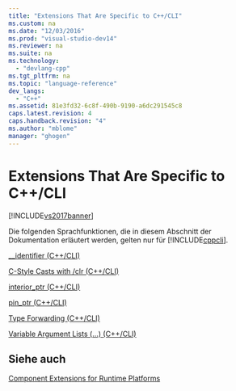 ```yaml
---
title: "Extensions That Are Specific to C++/CLI"
ms.custom: na
ms.date: "12/03/2016"
ms.prod: "visual-studio-dev14"
ms.reviewer: na
ms.suite: na
ms.technology: 
  - "devlang-cpp"
ms.tgt_pltfrm: na
ms.topic: "language-reference"
dev_langs: 
  - "C++"
ms.assetid: 81e3fd32-6c8f-490b-9190-a6dc291545c8
caps.latest.revision: 4
caps.handback.revision: "4"
ms.author: "mblome"
manager: "ghogen"
---
```

# Extensions That Are Specific to C++/CLI
[!INCLUDE[vs2017banner](../assembler/inline/includes/vs2017banner.md)]

Die folgenden Sprachfunktionen, die in diesem Abschnitt der Dokumentation erläutert werden, gelten nur für [!INCLUDE[cppcli](../build/reference/includes/cppcli_md.md)].  
  
 [\_\_identifier \(C\+\+\/CLI\)](../windows/identifier-cpp-cli.md)  
  
 [C\-Style Casts with \/clr \(C\+\+\/CLI\)](../windows/c-style-casts-with-clr-cpp-cli.md)  
  
 [interior\_ptr \(C\+\+\/CLI\)](../windows/interior-ptr-cpp-cli.md)  
  
 [pin\_ptr \(C\+\+\/CLI\)](../windows/pin-ptr-cpp-cli.md)  
  
 [Type Forwarding \(C\+\+\/CLI\)](../windows/type-forwarding-cpp-cli.md)  
  
 [Variable Argument Lists \(...\) \(C\+\+\/CLI\)](../windows/variable-argument-lists-dot-dot-dot-cpp-cli.md)  
  
## Siehe auch  
 [Component Extensions for Runtime Platforms](../windows/component-extensions-for-runtime-platforms.md)